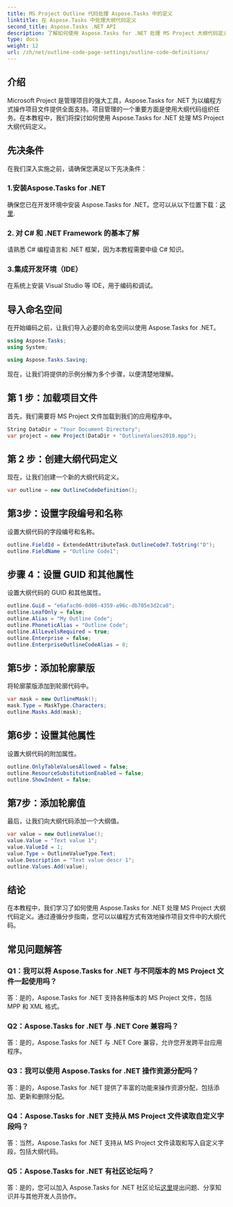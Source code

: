 ```yaml
---
title: MS Project Outline 代码处理 Aspose.Tasks 中的定义
linktitle: 在 Aspose.Tasks 中处理大纲代码定义
second_title: Aspose.Tasks .NET API
description: 了解如何使用 Aspose.Tasks for .NET 处理 MS Project 大纲代码定义，从而增强您的项目管理应用程序的能力。
type: docs
weight: 12
url: /zh/net/outline-code-page-settings/outline-code-definitions/
---
```

## 介绍
Microsoft Project 是管理项目的强大工具，Aspose.Tasks for .NET 为以编程方式操作项目文件提供全面支持。项目管理的一个重要方面是使用大纲代码组织任务。在本教程中，我们将探讨如何使用 Aspose.Tasks for .NET 处理 MS Project 大纲代码定义。
## 先决条件
在我们深入实施之前，请确保您满足以下先决条件：
### 1.安装Aspose.Tasks for .NET
确保您已在开发环境中安装 Aspose.Tasks for .NET。您可以从以下位置下载：[这里](https://releases.aspose.com/tasks/net/).
### 2. 对 C# 和 .NET Framework 的基本了解
请熟悉 C# 编程语言和 .NET 框架，因为本教程需要中级 C# 知识。
### 3.集成开发环境（IDE）
在系统上安装 Visual Studio 等 IDE，用于编码和调试。
## 导入命名空间
在开始编码之前，让我们导入必要的命名空间以使用 Aspose.Tasks for .NET。
```csharp
using Aspose.Tasks;
using System;

using Aspose.Tasks.Saving;
```
现在，让我们将提供的示例分解为多个步骤，以便清楚地理解。
## 第 1 步：加载项目文件
首先，我们需要将 MS Project 文件加载到我们的应用程序中。
```csharp
String DataDir = "Your Document Directory";
var project = new Project(DataDir + "OutlineValues2010.mpp");
```
## 第 2 步：创建大纲代码定义
现在，让我们创建一个新的大纲代码定义。
```csharp
var outline = new OutlineCodeDefinition();
```
## 第3步：设置字段编号和名称
设置大纲代码的字段编号和名称。
```csharp
outline.FieldId = ExtendedAttributeTask.OutlineCode7.ToString("D");
outline.FieldName = "Outline Code1";
```
## 步骤 4：设置 GUID 和其他属性
设置大纲代码的 GUID 和其他属性。
```csharp
outline.Guid = "e6afac06-0d86-4359-a96c-db705e3d2ca8";
outline.LeafOnly = false;
outline.Alias = "My Outline Code";
outline.PhoneticAlias = "Outline Code";
outline.AllLevelsRequired = true;
outline.Enterprise = false;
outline.EnterpriseOutlineCodeAlias = 0;
```
## 第5步：添加轮廓蒙版
将轮廓蒙版添加到轮廓代码中。
```csharp
var mask = new OutlineMask();
mask.Type = MaskType.Characters;
outline.Masks.Add(mask);
```
## 第6步：设置其他属性
设置大纲代码的附加属性。
```csharp
outline.OnlyTableValuesAllowed = false;
outline.ResourceSubstitutionEnabled = false;
outline.ShowIndent = false;
```
## 第7步：添加轮廓值
最后，让我们向大纲代码添加一个大纲值。
```csharp
var value = new OutlineValue();
value.Value = "Text value 1";
value.ValueId = 1;
value.Type = OutlineValueType.Text;
value.Description = "Text value descr 1";
outline.Values.Add(value);
```
## 结论
在本教程中，我们学习了如何使用 Aspose.Tasks for .NET 处理 MS Project 大纲代码定义。通过遵循分步指南，您可以以编程方式有效地操作项目文件中的大纲代码。
## 常见问题解答
### Q1：我可以将 Aspose.Tasks for .NET 与不同版本的 MS Project 文件一起使用吗？
答：是的，Aspose.Tasks for .NET 支持各种版本的 MS Project 文件，包括 MPP 和 XML 格式。
### Q2：Aspose.Tasks for .NET 与 .NET Core 兼容吗？
答：是的，Aspose.Tasks for .NET 与 .NET Core 兼容，允许您开发跨平台应用程序。
### Q3：我可以使用 Aspose.Tasks for .NET 操作资源分配吗？
答：是的，Aspose.Tasks for .NET 提供了丰富的功能来操作资源分配，包括添加、更新和删除分配。
### Q4：Aspose.Tasks for .NET 支持从 MS Project 文件读取自定义字段吗？
答：当然，Aspose.Tasks for .NET 支持从 MS Project 文件读取和写入自定义字段，包括大纲代码。
### Q5：Aspose.Tasks for .NET 有社区论坛吗？
答：是的，您可以加入 Aspose.Tasks for .NET 社区论坛[这里](https://forum.aspose.com/c/tasks/15)提出问题、分享知识并与其他开发人员协作。